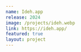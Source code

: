 ```yaml
---
name: Ideh.app
release: 2024
image: /projects/ideh.webp
link: https://ideh.app/
featured: true
layout: project
---
```

